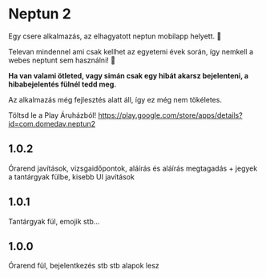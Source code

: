 # Neptun 2

Egy csere alkalmazás, az elhagyatott neptun mobilapp helyett. 📱

Televan mindennel ami csak kellhet az egyetemi évek során, így nemkell a webes neptunt sem használni! 🥳

**Ha van valami ötleted, vagy simán csak egy hibát akarsz bejelenteni, a hibabejelentés fülnél tedd meg.**

Az alkalmazás még fejlesztés alatt áll, így ez még nem tökéletes.

Töltsd le a Play Áruházból!
https://play.google.com/store/apps/details?id=com.domedav.neptun2

## 1.0.2
Órarend javítások, vizsgaidőpontok, aláírás és aláírás megtagadás + jegyek a tantárgyak fülbe, kisebb UI javítások

## 1.0.1
Tantárgyak fül, emojik stb...

## 1.0.0
Órarend fül, bejelentkezés stb stb alapok lesz
